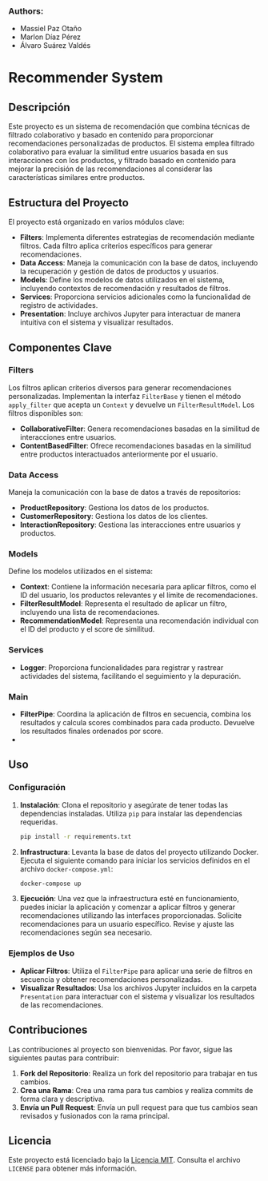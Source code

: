 ### Authors:
* Massiel Paz Otaño
* Marlon Díaz Pérez
* Álvaro Suárez Valdés

# Recommender System

## Descripción

Este proyecto es un sistema de recomendación que combina técnicas de filtrado colaborativo y basado en contenido para proporcionar recomendaciones personalizadas de productos. El sistema emplea filtrado colaborativo para evaluar la similitud entre usuarios basada en sus interacciones con los productos, y filtrado basado en contenido para mejorar la precisión de las recomendaciones al considerar las características similares entre productos.

## Estructura del Proyecto

El proyecto está organizado en varios módulos clave:

- **Filters**: Implementa diferentes estrategias de recomendación mediante filtros. Cada filtro aplica criterios específicos para generar recomendaciones.
- **Data Access**: Maneja la comunicación con la base de datos, incluyendo la recuperación y gestión de datos de productos y usuarios.
- **Models**: Define los modelos de datos utilizados en el sistema, incluyendo contextos de recomendación y resultados de filtros.
- **Services**: Proporciona servicios adicionales como la funcionalidad de registro de actividades.
- **Presentation**: Incluye archivos Jupyter para interactuar de manera intuitiva con el sistema y visualizar resultados.

## Componentes Clave

### Filters

Los filtros aplican criterios diversos para generar recomendaciones personalizadas. Implementan la interfaz `FilterBase` y tienen el método `apply_filter` que acepta un `Context` y devuelve un `FilterResultModel`. Los filtros disponibles son:

- **CollaborativeFilter**: Genera recomendaciones basadas en la similitud de interacciones entre usuarios.
- **ContentBasedFilter**: Ofrece recomendaciones basadas en la similitud entre productos interactuados anteriormente por el usuario.

### Data Access

Maneja la comunicación con la base de datos a través de repositorios:

- **ProductRepository**: Gestiona los datos de los productos.
- **CustomerRepository**: Gestiona los datos de los clientes.
- **InteractionRepository**: Gestiona las interacciones entre usuarios y productos.

### Models

Define los modelos utilizados en el sistema:

- **Context**: Contiene la información necesaria para aplicar filtros, como el ID del usuario, los productos relevantes y el límite de recomendaciones.
- **FilterResultModel**: Representa el resultado de aplicar un filtro, incluyendo una lista de recomendaciones.
- **RecommendationModel**: Representa una recomendación individual con el ID del producto y el score de similitud.

### Services

- **Logger**: Proporciona funcionalidades para registrar y rastrear actividades del sistema, facilitando el seguimiento y la depuración.

### Main

- **FilterPipe**: Coordina la aplicación de filtros en secuencia, combina los resultados y calcula scores combinados para cada producto. Devuelve los resultados finales ordenados por score.
- 

## Uso

### Configuración

1. **Instalación**: Clona el repositorio y asegúrate de tener todas las dependencias instaladas. Utiliza `pip` para instalar las dependencias requeridas.

   ```bash
   pip install -r requirements.txt
   ```

2. **Infrastructura**: Levanta la base de datos del proyecto utilizando Docker. Ejecuta el siguiente comando para iniciar los servicios definidos en el archivo `docker-compose.yml`:

   ```bash
   docker-compose up
   ```

3. **Ejecución**: Una vez que la infraestructura esté en funcionamiento, puedes iniciar la aplicación y comenzar a aplicar filtros y generar recomendaciones utilizando las interfaces proporcionadas. Solicite recomendaciones para un usuario específico. Revise y ajuste las recomendaciones según sea necesario.

### Ejemplos de Uso

- **Aplicar Filtros**: Utiliza el `FilterPipe` para aplicar una serie de filtros en secuencia y obtener recomendaciones personalizadas.
- **Visualizar Resultados**: Usa los archivos Jupyter incluidos en la carpeta `Presentation` para interactuar con el sistema y visualizar los resultados de las recomendaciones.

## Contribuciones

Las contribuciones al proyecto son bienvenidas. Por favor, sigue las siguientes pautas para contribuir:

1. **Fork del Repositorio**: Realiza un fork del repositorio para trabajar en tus cambios.
2. **Crea una Rama**: Crea una rama para tus cambios y realiza commits de forma clara y descriptiva.
3. **Envía un Pull Request**: Envía un pull request para que tus cambios sean revisados y fusionados con la rama principal.

## Licencia

Este proyecto está licenciado bajo la [Licencia MIT](LICENSE). Consulta el archivo `LICENSE` para obtener más información.